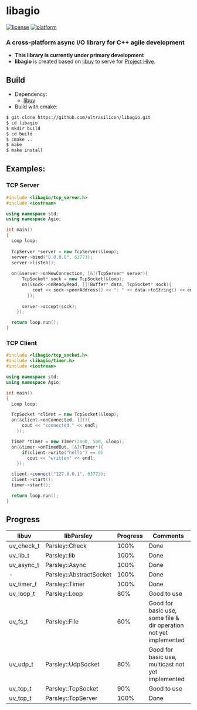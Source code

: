 # libagio
[![license](https://img.shields.io/github/license/ultrasilicon/libagio.svg)](https://github.com/ultrasilicon/libagio/blob/master/LICENSE)
[![platform](https://img.shields.io/badge/Platform-desktop%20%7C%20mobile-ff69b4.svg?style=flat)](http://doc.qt.io/qt-5/supported-platforms.html)

### A cross-platform async I/O library for C++ agile development
* **This library is currently under primary development**
* **libagio** is created based on [libuv](https://github.com/libuv/libuv) to serve for [Project Hive](https://github.com/HiveChat/Hive-desktop).

## Build

- Dependency:
  - [libuv](https://github.com/libuv/libuv)
- Build with cmake:

```bash
$ git clone https://github.com/ultrasilicon/libagio.git
$ cd libagio
$ mkdir build 
$ cd build
$ cmake ..
$ make
$ make install
```

## Examples:

### TCP Server

```c++
#include <libagio/tcp_server.h>
#include <iostream>

using namespace std;
using namespace Agio;

int main()
{
  Loop loop;
  
  TcpServer *server = new TcpServer(&loop);
  server->bind("0.0.0.0", 63773);
  server->listen();
  
  on(&server->onNewConnection, [&](TcpServer* server){
      TcpSocket* sock = new TcpSocket(&loop);
      on(&sock->onReadyRead, [](Buffer* data, TcpSocket* sock){
          cout << sock->peerAddress() << ": " << data->toString() << endl;
        });
      
      server->accept(sock);
    });

  return loop.run();
}
```

### TCP Client

```c++
#include <libagio/tcp_socket.h>
#include <libagio/timer.h>
#include <iostream>

using namespace std;
using namespace Agio;

int main()
{
  Loop loop;

  TcpSocket *client = new TcpSocket(&loop);
  on(&client->onConnected, [](){
      cout << "connected." << endl;
    });

  Timer *timer = new Timer(2000, 500, &loop);
  on(&timer->onTimedOut, [&](Timer*){
      if(client->write("hello") == 0)
        cout << "written" << endl;
    });

  client->connect("127.0.0.1", 63773);
  client->start();
  timer->start();

  return loop.run();
}
```



## Progress

libuv | libParsley | Progress | Comments
------- | ------- | ------- | ------- 
uv_check_t | Parsley::Check | 100% | Done 
uv_lib_t | Parsley::lib | 100% | Done 
uv_async_t | Parsley::Async | 100% | Done 
\- | Parsley::AbstractSocket | 100% |Done
uv_timer_t | Parsley::Timer | 100% | Done 
uv_loop_t | Parsley::Loop | 80% | Good to use 
uv_fs_t | Parsley::File | 60% | Good for basic use, some file & dir operation not yet implemented 
uv_udp_t | Parsley::UdpSocket | 80% | Good for basic use, multicast not yet implemented 
uv_tcp_t | Parsley::TcpSocket | 90% |Good to use
uv_tcp_t | Parsley::TcpServer | 100% |Done




